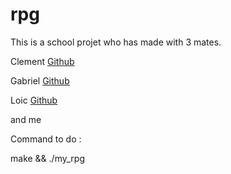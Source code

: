 # rpg
 
This is a school projet who has made with 3 mates. 

Clement
[Github](https://github.com/ClementBolin)

Gabriel
[Github](https://github.com/gabirel1)

Loic
[Github](https://github.com/WarisseLoic)

and me 

Command to do : 

make && ./my_rpg
